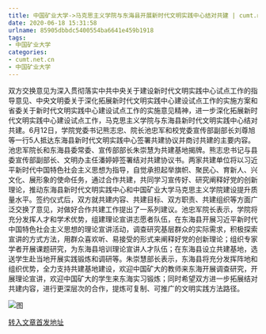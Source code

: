 ```yaml
---
title: 中国矿业大学->马克思主义学院与东海县开展新时代文明实践中心结对共建 | cumt.net.cn
date: 2020-06-18 15:31:58
urlname: 85905dbbdc5400554ba6641e459b1918
tags: 
- 中国矿业大学
categories:
- cumt.net.cn
- 中国矿业大学
---
```

双方交换意见为深入贯彻落实中共中央关于建设新时代文明实践中心试点工作的指导意见、中央文明委关于深化拓展新时代文明实践中心建设试点工作的实施方案和省委关于新时代文明实践中心建设试点工作的实施意见精神，进一步深化拓展新时代文明实践中心建设试点工作，马克思主义学院与东海县新时代文明实践中心结对共建。6月12日，学院党委书记熊志忠、院长池忠军和校党委宣传部副部长刘尊旭等一行5人抵达东海县新时代文明实践中心签署共建协议并商讨共建的主要内容。池忠军院长和东海县委常委、宣传部部长朱崇慧为共建基地揭牌。熊志忠书记与县委宣传部副部长、文明办主任潘婷婷签署结对共建协议书。两家共建单位将以习近平新时代中国特色社会主义思想为指导，自觉承担起举旗帜、聚民心、育新人、兴文化、展形象的使命任务，通过合作共建，共同学习宣传好、研究阐释好党的创新理论，推动东海县新时代文明实践中心和中国矿业大学马克思主义学院建设提升质量水平。签约仪式后，双方就共建内容、共建目标、双方职责、共建组织等方面广泛交换了意见，对做好合作共建工作提出了一系列建议。池忠军院长表示，学院将充分发挥人才和学术优势，组建理论宣讲志愿者队伍，在东海县开展习近平新时代中国特色社会主义思想的理论宣讲活动，调查研究基层群众的实际需求，积极探索宣讲的方式方法，用群众喜欢听、易接受的形式来阐释好党的创新理论；组织专家学者开展课题研究，为东海县培训理论宣讲人才队伍；在东海县设立共建基地，选送学生赴当地开展实践锻炼和调研等。朱崇慧部长表示，东海县将充分发挥阵地和组织优势，全力支持共建基地建设，欢迎中国矿大的教师来东海开展调查研究，开展理论宣讲，欢迎中国矿大的学生来东海实习锻炼；同时希望双方进一步拓展结对共建内容，进行更深层次的合作，提炼可复制、可推广的文明实践方法路径。

![图](http://xwzx.cumt.edu.cn/_upload/article/images/44/72/6a57fd7e43999cbdcedc9e35e558/c067af16-6905-4491-8150-719b2c9de574.png)

[转入文章首发地址](http://xwzx.cumt.edu.cn/ae/7c/c523a568956/page.htm)
